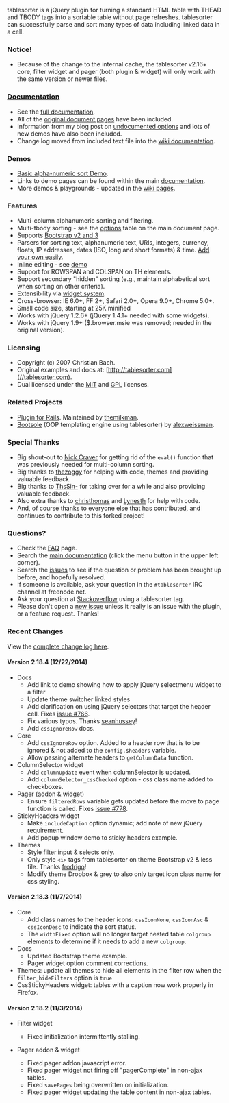 tablesorter is a jQuery plugin for turning a standard HTML table with THEAD and TBODY tags into a sortable table without page refreshes.
tablesorter can successfully parse and sort many types of data including linked data in a cell.

### Notice!

* Because of the change to the internal cache, the tablesorter v2.16+ core, filter widget and pager (both plugin &amp; widget) will only work with the same version or newer files.

### [Documentation](//mottie.github.io/tablesorter/docs/)

* See the [full documentation](//mottie.github.io/tablesorter/docs/).
* All of the [original document pages](//tablesorter.com/docs/) have been included.
* Information from my blog post on [undocumented options](//wowmotty.blogspot.com/2011/06/jquery-tablesorter-missing-docs.html) and lots of new demos have also been included.
* Change log moved from included text file into the [wiki documentation](//github.com/Mottie/tablesorter/wiki/Changes).

### Demos

* [Basic alpha-numeric sort Demo](//mottie.github.com/tablesorter/).
* Links to demo pages can be found within the main [documentation](//mottie.github.io/tablesorter/docs/).
* More demos & playgrounds - updated in the [wiki pages](//github.com/Mottie/tablesorter/wiki).

### Features

* Multi-column alphanumeric sorting and filtering.
* Multi-tbody sorting - see the [options](//mottie.github.io/tablesorter/docs/index.html#options) table on the main document page.
* Supports [Bootstrap v2 and 3](//mottie.github.io/tablesorter/docs/example-widget-bootstrap-theme.html)
* Parsers for sorting text, alphanumeric text, URIs, integers, currency, floats, IP addresses, dates (ISO, long and short formats) &amp; time. [Add your own easily](//mottie.github.io/tablesorter/docs/example-parsers.html).
* Inline editing - see [demo](//mottie.github.io/tablesorter/docs/example-widget-editable.html)
* Support for ROWSPAN and COLSPAN on TH elements.
* Support secondary "hidden" sorting (e.g., maintain alphabetical sort when sorting on other criteria).
* Extensibility via [widget system](//mottie.github.io/tablesorter/docs/example-widgets.html).
* Cross-browser: IE 6.0+, FF 2+, Safari 2.0+, Opera 9.0+, Chrome 5.0+.
* Small code size, starting at 25K minified
* Works with jQuery 1.2.6+ (jQuery 1.4.1+ needed with some widgets).
* Works with jQuery 1.9+ ($.browser.msie was removed; needed in the original version).

### Licensing

* Copyright (c) 2007 Christian Bach.
* Original examples and docs at: [http://tablesorter.com](//tablesorter.com).
* Dual licensed under the [MIT](//www.opensource.org/licenses/mit-license.php) and [GPL](//www.gnu.org/licenses/gpl.html) licenses.

### Related Projects

* [Plugin for Rails](//github.com/themilkman/jquery-tablesorter-rails). Maintained by [themilkman](//github.com/themilkman).
* [Bootsole](//alexweissman.github.io/bootsole/) (OOP templating engine using tablesorter) by [alexweissman](//github.com/alexweissman).

### Special Thanks

* Big shout-out to [Nick Craver](//github.com/NickCraver) for getting rid of the `eval()` function that was previously needed for multi-column sorting.
* Big thanks to [thezoggy](//github.com/thezoggy) for helping with code, themes and providing valuable feedback.
* Big thanks to [ThsSin-](//github.com/TheSin-) for taking over for a while and also providing valuable feedback.
* Also extra thanks to [christhomas](//github.com/christhomas) and [Lynesth](//github.com/Lynesth) for help with code.
* And, of course thanks to everyone else that has contributed, and continues to contribute to this forked project!

### Questions?

* Check the [FAQ](//github.com/Mottie/tablesorter/wiki/FAQ) page.
* Search the [main documentation](//mottie.github.io/tablesorter/docs/) (click the menu button in the upper left corner).
* Search the [issues](//github.com/Mottie/tablesorter/issues) to see if the question or problem has been brought up before, and hopefully resolved.
* If someone is available, ask your question in the `#tablesorter` IRC channel at freenode.net.
* Ask your question at [Stackoverflow](//stackoverflow.com/questions/tagged/tablesorter) using a tablesorter tag.
* Please don't open a [new issue](//github.com/Mottie/tablesorter/issues) unless it really is an issue with the plugin, or a feature request. Thanks!

### Recent Changes

View the [complete change log here](//github.com/Mottie/tablesorter/wiki/Changes).

#### <a name="v2.18.4">Version 2.18.4</a> (12/22/2014)

* Docs
  * Add link to demo showing how to apply jQuery selectmenu widget to a filter
  * Update theme switcher linked styles
  * Add clarification on using jQuery selectors that target the header cell. Fixes [issue #766](https://github.com/Mottie/tablesorter/issues/766).
  * Fix various typos. Thanks [seanhussey](https://github.com/seanhussey)!
  * Add `cssIgnoreRow` docs.
* Core
  * Add `cssIgnoreRow` option. Added to a header row that is to be ignored & not added to the `config.$headers` variable.
  * Allow passing alternate headers to `getColumnData` function.
* ColumnSelector widget
  * Add `columnUpdate` event when columnSelector is updated.
  * Add `columnSelector_cssChecked` option - css class name added to checkboxes.
* Pager (addon & widget)
  * Ensure `filteredRows` variable gets updated before the move to page function is called. Fixes [issue #778](https://github.com/Mottie/tablesorter/issues/778).
* StickyHeaders widget
  * Make `includeCaption` option dynamic; add note of new jQuery requirement.
  * Add popup window demo to sticky headers example.
* Themes
  * Style filter input & selects only.
  * Only style `<i>` tags from tablesorter on theme Bootstrap v2 & less file. Thanks [frodrigo](https://github.com/frodrigo)!
  * Modify theme Dropbox & grey to also only target icon class name for css styling.

#### <a name="v2.18.3">Version 2.18.3</a> (11/7/2014)

* Core
  * Add class names to the header icons: `cssIconNone`, `cssIconAsc` & `cssIconDesc` to indicate the sort status.
  * The `widthFixed` option will no longer target nested table `colgroup` elements to determine if it needs to add a new `colgroup`.
* Docs
  * Updated Bootstrap theme example.
  * Pager widget option comment corrections.
* Themes: update all themes to hide all elements in the filter row when the `filter_hideFilters` option is `true`
* CssStickyHeaders widget: tables with a caption now work properly in Firefox.

#### <a name="v2.18.2">Version 2.18.2</a> (11/3/2014)

* Filter widget
  * Fixed initialization intermittently stalling.

* Pager addon & widget
  * Fixed pager addon javascript error.
  * Fixed pager widget not firing off "pagerComplete" in non-ajax tables.
  * Fixed `savePages` being overwritten on initialization.
  * Fixed pager widget updating the table content in non-ajax tables.

